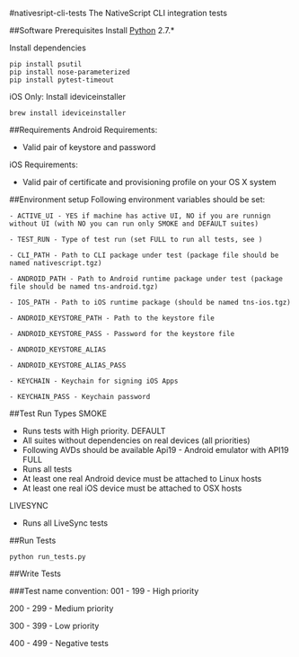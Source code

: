 #nativesript-cli-tests
The NativeScript CLI integration tests

##Software Prerequisites
Install [Python](https://www.python.org/downloads/) 2.7.*

Install dependencies
```
pip install psutil 
pip install nose-parameterized
pip install pytest-timeout
```
iOS Only: Install ideviceinstaller
```
brew install ideviceinstaller
```

##Requirements
Android Requirements:
- Valid pair of keystore and password

iOS Requirements:
- Valid pair of certificate and provisioning profile on your OS X system

##Environment setup
Following environment variables should be set:

    - ACTIVE_UI - YES if machine has active UI, NO if you are runnign without UI (with NO you can run only SMOKE and DEFAULT suites)

    - TEST_RUN - Type of test run (set FULL to run all tests, see )
 
    - CLI_PATH - Path to CLI package under test (package file should be named nativescript.tgz)
    
    - ANDROID_PATH - Path to Android runtime package under test (package file should be named tns-android.tgz)   
    
    - IOS_PATH - Path to iOS runtime package (should be named tns-ios.tgz)
    
    - ANDROID_KEYSTORE_PATH - Path to the keystore file
    
    - ANDROID_KEYSTORE_PASS - Password for the keystore file
    
    - ANDROID_KEYSTORE_ALIAS
    
    - ANDROID_KEYSTORE_ALIAS_PASS
    
    - KEYCHAIN - Keychain for signing iOS Apps
    
    - KEYCHAIN_PASS - Keychain password

##Test Run Types
SMOKE
- Runs tests with High priority.
DEFAULT
- All suites without dependencies on real devices  (all priorities)
- Following AVDs should be available
   Api19 - Android emulator with API19
FULL
- Runs all tests
- At least one real Android device must be attached to Linux hosts
- At least one real iOS device must be attached to OSX hosts

LIVESYNC
- Runs all LiveSync tests

##Run Tests

```Shell
python run_tests.py
```

##Write Tests

###Test name convention:
001 - 199 - High priority

200 - 299 - Medium priority

300 - 399 - Low priority

400 - 499 - Negative tests

